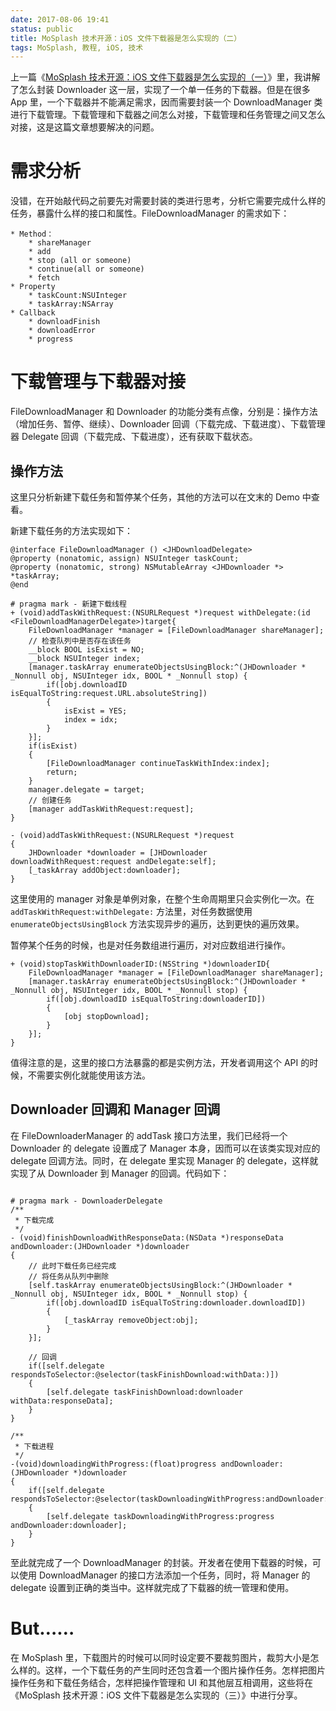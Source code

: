 ```yaml
---
date: 2017-08-06 19:41
status: public
title: MoSplash 技术开源：iOS 文件下载器是怎么实现的（二）
tags: MoSplash, 教程, iOS, 技术
---
```


上一篇《[MoSplash 技术开源：iOS 文件下载器是怎么实现的（一）](http://blog.ioshub.cn/2017/08/06/0007/)》里，我讲解了怎么封装 Downloader 这一层，实现了一个单一任务的下载器。但是在很多 App 里，一个下载器并不能满足需求，因而需要封装一个 DownloadManager 类进行下载管理。下载管理和下载器之间怎么对接，下载管理和任务管理之间又怎么对接，这是这篇文章想要解决的问题。

<!--more-->

# 需求分析

没错，在开始敲代码之前要先对需要封装的类进行思考，分析它需要完成什么样的任务，暴露什么样的接口和属性。FileDownloadManager 的需求如下：

```
* Method：
	* shareManager
	* add
	* stop (all or someone)
	* continue(all or someone)
	* fetch
* Property
	* taskCount:NSUInteger
	* taskArray:NSArray
* Callback
	* downloadFinish
	* downloadError
	* progress
```

# 下载管理与下载器对接

FileDownloadManager 和 Downloader 的功能分类有点像，分别是：操作方法（增加任务、暂停、继续）、Downloader 回调（下载完成、下载进度）、下载管理器 Delegate 回调（下载完成、下载进度），还有获取下载状态。

## 操作方法

这里只分析新建下载任务和暂停某个任务，其他的方法可以在文末的 Demo 中查看。

新建下载任务的方法实现如下：

```
@interface FileDownloadManager () <JHDownloadDelegate>
@property (nonatomic, assign) NSUInteger taskCount;
@property (nonatomic, strong) NSMutableArray <JHDownloader *> *taskArray;
@end

# pragma mark - 新建下载线程
+ (void)addTaskWithRequest:(NSURLRequest *)request withDelegate:(id <FileDownloadManagerDelegate>)target{
    FileDownloadManager *manager = [FileDownloadManager shareManager];
    // 检查队列中是否存在该任务
    __block BOOL isExist = NO;
    __block NSUInteger index;
    [manager.taskArray enumerateObjectsUsingBlock:^(JHDownloader * _Nonnull obj, NSUInteger idx, BOOL * _Nonnull stop) {
        if([obj.downloadID isEqualToString:request.URL.absoluteString])
        {
            isExist = YES;
            index = idx;
        }
    }];
    if(isExist)
    {
        [FileDownloadManager continueTaskWithIndex:index];
        return;
    }
    manager.delegate = target;
    // 创建任务
    [manager addTaskWithRequest:request];
}

- (void)addTaskWithRequest:(NSURLRequest *)request
{
    JHDownloader *downloader = [JHDownloader downloadWithRequest:request andDelegate:self];
    [_taskArray addObject:downloader];
}
```

这里使用的 manager 对象是单例对象，在整个生命周期里只会实例化一次。在 `addTaskWithRequest:withDelegate:` 方法里，对任务数据使用 `enumerateObjectsUsingBlock` 方法实现异步的遍历，达到更快的遍历效果。

暂停某个任务的时候，也是对任务数组进行遍历，对对应数组进行操作。

```
+ (void)stopTaskWithDownloaderID:(NSString *)downloaderID{
    FileDownloadManager *manager = [FileDownloadManager shareManager];
    [manager.taskArray enumerateObjectsUsingBlock:^(JHDownloader * _Nonnull obj, NSUInteger idx, BOOL * _Nonnull stop) {
        if([obj.downloadID isEqualToString:downloaderID])
        {
            [obj stopDownload];
        }
    }];
}
```

值得注意的是，这里的接口方法暴露的都是实例方法，开发者调用这个 API 的时候，不需要实例化就能使用该方法。

## Downloader 回调和 Manager 回调

在 FileDownloaderManager 的 addTask 接口方法里，我们已经将一个 Downloader 的 delegate 设置成了 Manager 本身，因而可以在该类实现对应的 delegate 回调方法。同时，在 delegate 里实现 Manager 的 delegate，这样就实现了从 Downloader 到 Manager 的回调。代码如下：

```

# pragma mark - DownloaderDelegate
/**
 * 下载完成
 */
- (void)finishDownloadWithResponseData:(NSData *)responseData andDownloader:(JHDownloader *)downloader
{
    // 此时下载任务已经完成
    // 将任务从队列中删除
    [self.taskArray enumerateObjectsUsingBlock:^(JHDownloader * _Nonnull obj, NSUInteger idx, BOOL * _Nonnull stop) {
        if([obj.downloadID isEqualToString:downloader.downloadID])
        {
            [_taskArray removeObject:obj];
        }
    }];
    
    // 回调
    if([self.delegate respondsToSelector:@selector(taskFinishDownload:withData:)])
    {
        [self.delegate taskFinishDownload:downloader withData:responseData];
    }
}

/**
 * 下载进程
 */
-(void)downloadingWithProgress:(float)progress andDownloader:(JHDownloader *)downloader
{
    if([self.delegate respondsToSelector:@selector(taskDownloadingWithProgress:andDownloader:)])
    {
        [self.delegate taskDownloadingWithProgress:progress andDownloader:downloader];
    }
}
```

至此就完成了一个 DownloadManager 的封装。开发者在使用下载器的时候，可以使用 DownloadManager 的接口方法添加一个任务，同时，将 Manager 的 delegate 设置到正确的类当中。这样就完成了下载器的统一管理和使用。

# But……

在 MoSplash 里，下载图片的时候可以同时设定要不要裁剪图片，裁剪大小是怎么样的。这样，一个下载任务的产生同时还包含着一个图片操作任务。怎样把图片操作任务和下载任务结合，怎样把操作管理和 UI 和其他层互相调用，这些将在《MoSplash 技术开源：iOS 文件下载器是怎么实现的（三）》中进行分享。